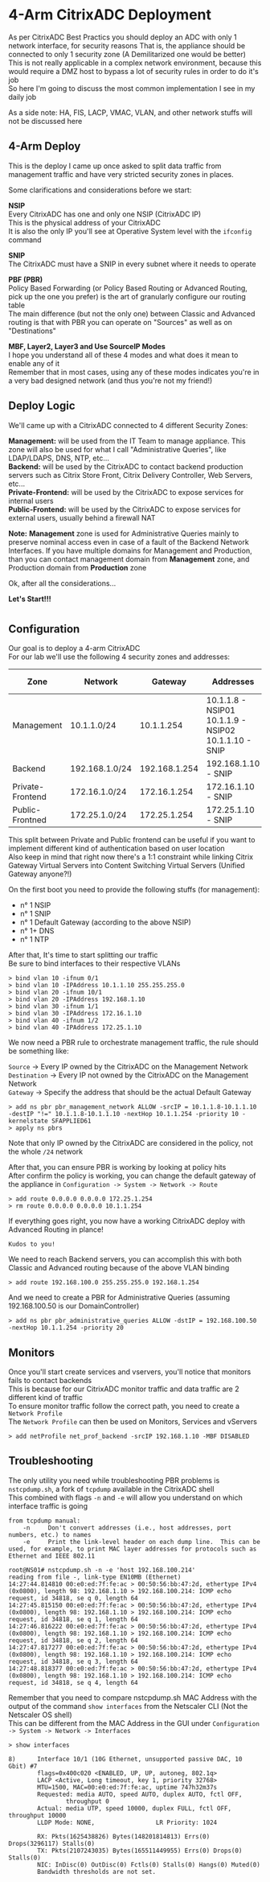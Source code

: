 # 4-Arm CitrixADC Deployment

As per CitrixADC Best Practics you should deploy an ADC with only 1 network interface, for security reasons
That is, the appliance should be connected to only 1 security zone (A Demilitarized one would be better)<br/>
This is not really applicable in a complex network environment, because this would require a DMZ host to bypass a lot of security rules in order to do it's job<br/>
So here I'm going to discuss the most common implementation I see in my daily job

As a side note: HA, FIS, LACP, VMAC, VLAN, and other network stuffs will not be discussed here

## 4-Arm Deploy
This is the deploy I came up once asked to split data traffic from management traffic and have very stricted security zones in places.

Some clarifications and considerations before we start:

**NSIP**<br/>
Every CitrixADC has one and only one NSIP (CitrixADC IP)<br/>
This is the physical address of your CitrixADC<br/>
It is also the only IP you'll see at Operative System level with the `ifconfig` command

**SNIP**<br/>
The CitrixADC must have a SNIP in every subnet where it needs to operate<br/>

**PBF (PBR)**<br/>
Policy Based Forwarding (or Policy Based Routing or Advanced Routing, pick up the one you prefer) is the art of granularly configure our routing table<br/>
The main difference (but not the only one) between Classic and Advanced routing is that with PBR you can operate on "Sources" as well as on "Destinations"

**MBF, Layer2, Layer3 and Use SourceIP Modes**<br/>
I hope you understand all of these 4 modes and what does it mean to enable any of it<br/>
Remember that in most cases, using any of these modes indicates you're in a very bad designed network (and thus you're not my friend!)

## Deploy Logic

We'll came up with a CitrixADC connected to 4 different Security Zones:

**Management:** will be used from the IT Team to manage appliance. This zone will also be used for what I call "Administrative Queries", like LDAP/LDAPS, DNS, NTP, etc...<br/>
**Backend:** will be used by the CitrixADC to contact backend production servers such as Citrix Store Front, Citrix Delivery Controller, Web Servers, etc...<br/>
**Private-Frontend:** will be used by the CitrixADC to expose services for internal users<br/>
**Public-Frontend:** will be used by the CitrixADC to expose services for external users, usually behind a firewall NAT

**Note:** **Management** zone is used for Administrative Queries mainly to preserve nominal access even in case of a fault of the Backend Network Interfaces. If you have multiple domains for Management and Production, than you can contact management domain from **Management** zone, and Production domain from **Production** zone

Ok, after all the considerations...

**Let's Start!!!**

#

## Configuration
Our goal is to deploy a 4-arm CitrixADC<br/>
For our lab we'll use the following 4 security zones and addresses:

| Zone | Network | Gateway | Addresses | VLAN ID |
|---|---|---|---|---|
| Management | 10.1.1.0/24 | 10.1.1.254 | 10.1.1.8 - NSIP01<br/>10.1.1.9 - NSIP02<br/>10.1.1.10 - SNIP | 10 |
| Backend | 192.168.1.0/24 | 192.168.1.254 | 192.168.1.10 - SNIP | 20 |
| Private-Frontend | 172.16.1.0/24 | 172.16.1.254 | 172.16.1.10 - SNIP | 30 |
| Public-Frontned | 172.25.1.0/24 | 172.25.1.254 | 172.25.1.10 - SNIP | 40 |

This split between Private and Public frontend can be useful if you want to implement different kind of authentication based on user location<br/>
Also keep in mind that right now there's a 1:1 constraint while linking Citrix Gateway Virtual Servers into Content Switching Virtual Servers (Unified Gateway anyone?!)

On the first boot you need to provide the following stuffs (for management): 

- n° 1 NSIP
- n° 1 SNIP
- n° 1 Default Gateway (according to the above NSIP)
- n° 1+ DNS
- n° 1 NTP

After that, It's time to start splitting our traffic<br/>
Be sure to bind interfaces to their respective VLANs

    > bind vlan 10 -ifnum 0/1
    > bind vlan 10 -IPAddress 10.1.1.10 255.255.255.0
    > bind vlan 20 -ifnum 10/1
    > bind vlan 20 -IPAddress 192.168.1.10
    > bind vlan 30 -ifnum 1/1
    > bind vlan 30 -IPAddress 172.16.1.10
    > bind vlan 40 -ifnum 1/2
    > bind vlan 40 -IPAddress 172.25.1.10

We now need a PBR rule to orchestrate management traffic, the rule should be something like:

`Source` -> Every IP owned by the CitrixADC on the Management Network<br/>
`Destination` -> Every IP not owned by the CitrixADC on the Management Network<br/>
`Gateway` -> Specify the address that should be the actual Default Gateway

    > add ns pbr pbr_management_network ALLOW -srcIP = 10.1.1.8-10.1.1.10 -destIP "!=" 10.1.1.8-10.1.1.10 -nextHop 10.1.1.254 -priority 10 -kernelstate SFAPPLIED61
    > apply ns pbrs

Note that only IP owned by the CitrixADC are considered in the policy, not the whole `/24` network

After that, you can ensure PBR is working by looking at policy hits<br/>
After confirm the policy is working, you can change the default gateway of the appliance in `Configuration -> System -> Network -> Route`

    > add route 0.0.0.0 0.0.0.0 172.25.1.254
    > rm route 0.0.0.0 0.0.0.0 10.1.1.254

If everything goes right, you now have a working CitrixADC deploy with Advanced Routing in plance!

`Kudos to you!`

We need to reach Backend servers, you can accomplish this with both Classic and Advanced routing because of the above VLAN binding

    > add route 192.168.100.0 255.255.255.0 192.168.1.254

And we need to create a PBR for Administrative Queries (assuming 192.168.100.50 is our DomainController)

    > add ns pbr pbr_administrative_queries ALLOW -dstIP = 192.168.100.50 -nextHop 10.1.1.254 -priority 20

## Monitors

Once you'll start create services and vservers, you'll notice that monitors fails to contact backends<br/>
This is because for our CitrixADC monitor traffic and data traffic are 2 different kind of traffic<br/>
To ensure monitor traffic follow the correct path, you need to create a `Network Profile`<br/>
The `Network Profile` can then be used on Monitors, Services and vServers

    > add netProfile net_prof_backend -srcIP 192.168.1.10 -MBF DISABLED

## Troubleshooting

The only utility you need while troubleshooting PBR problems is `nstcpdump.sh`, a fork of `tcpdump` available in the CitrixADC shell<br/>
This combined with flags `-n` and `-e` will allow you understand on which interface traffic is going

    from tcpdump manual:
        -n     Don't convert addresses (i.e., host addresses, port numbers, etc.) to names
        -e     Print the link-level header on each dump line.  This can be used, for example, to print MAC layer addresses for protocols such as Ethernet and IEEE 802.11

    root@NS01# nstcpdump.sh -n -e 'host 192.168.100.214'
    reading from file -, link-type EN10MB (Ethernet)
    14:27:44.814810 00:e0:ed:7f:fe:ac > 00:50:56:bb:47:2d, ethertype IPv4 (0x0800), length 98: 192.168.1.10 > 192.168.100.214: ICMP echo request, id 34818, se q 0, length 64
    14:27:45.815150 00:e0:ed:7f:fe:ac > 00:50:56:bb:47:2d, ethertype IPv4 (0x0800), length 98: 192.168.1.10 > 192.168.100.214: ICMP echo request, id 34818, se q 1, length 64
    14:27:46.816222 00:e0:ed:7f:fe:ac > 00:50:56:bb:47:2d, ethertype IPv4 (0x0800), length 98: 192.168.1.10 > 192.168.100.214: ICMP echo request, id 34818, se q 2, length 64
    14:27:47.817277 00:e0:ed:7f:fe:ac > 00:50:56:bb:47:2d, ethertype IPv4 (0x0800), length 98: 192.168.1.10 > 192.168.100.214: ICMP echo request, id 34818, se q 3, length 64
    14:27:48.818377 00:e0:ed:7f:fe:ac > 00:50:56:bb:47:2d, ethertype IPv4 (0x0800), length 98: 192.168.1.10 > 192.168.100.214: ICMP echo request, id 34818, se q 4, length 64

Remember that you need to compare nstcpdump.sh MAC Address with the output of the command `show interfaces` from the Netscaler CLI (Not the Netscaler OS shell)<br/>
This can be different from the MAC Address in the GUI under `Configuration -> System -> Network -> Interfaces`

    > show interfaces

    8)      Interface 10/1 (10G Ethernet, unsupported passive DAC, 10 Gbit) #7
            flags=0x400c020 <ENABLED, UP, UP, autoneg, 802.1q>
            LACP <Active, Long timeout, key 1, priority 32768>
            MTU=1500, MAC=00:e0:ed:7f:fe:ac, uptime 747h32m37s
            Requested: media AUTO, speed AUTO, duplex AUTO, fctl OFF,
                    throughput 0
            Actual: media UTP, speed 10000, duplex FULL, fctl OFF, throughput 10000
            LLDP Mode: NONE,                 LR Priority: 1024

            RX: Pkts(1625438826) Bytes(148201814813) Errs(0) Drops(3296117) Stalls(0)
            TX: Pkts(2107243035) Bytes(165511449955) Errs(0) Drops(0) Stalls(0)
            NIC: InDisc(0) OutDisc(0) Fctls(0) Stalls(0) Hangs(0) Muted(0)
            Bandwidth thresholds are not set.
